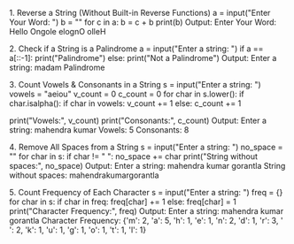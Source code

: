 1️. Reverse a String (Without Built-in Reverse Functions)
a = input("Enter Your Word: ")
b = ""
for c in a:
    b = c + b
print(b)
Output:
Enter Your Word: Hello Ongole
elognO olleH


2️. Check if a String is a Palindrome
a = input("Enter a string: ")
if a == a[::-1]:
    print("Palindrome")
else:
    print("Not a Palindrome")
Output:
Enter a string: madam
Palindrome

3️. Count Vowels & Consonants in a String
s = input("Enter a string: ")
vowels = "aeiou"
v_count = 0
c_count = 0
for char in s.lower():
    if char.isalpha():
        if char in vowels:
            v_count += 1
        else:
            c_count += 1

print("Vowels:", v_count)
print("Consonants:", c_count)
Output:
Enter a string: mahendra kumar
Vowels: 5
Consonants: 8

4️. Remove All Spaces from a String
s = input("Enter a string: ")
no_space = ""
for char in s:
    if char != " ":
        no_space += char
print("String without spaces:", no_space)
Output:
Enter a string: mahendra kumar gorantla
String without spaces: mahendrakumargorantla

5️. Count Frequency of Each Character
s = input("Enter a string: ")
freq = {}
for char in s:
    if char in freq:
        freq[char] += 1
    else:
        freq[char] = 1
print("Character Frequency:", freq)
Output:
Enter a string: mahendra kumar gorantla
Character Frequency: {'m': 2, 'a': 5, 'h': 1, 'e': 1, 'n': 2, 'd': 1, 'r': 3, ' ': 2, 'k': 1, 'u': 1, 'g': 1, 'o': 1, 't': 1, 'l': 1}
